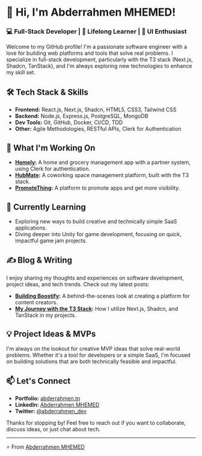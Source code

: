 # 👋 Hi, I'm Abderrahmen MHEMED!

### 💻 Full-Stack Developer | 🧠 Lifelong Learner | 🎨 UI Enthusiast

Welcome to my GitHub profile! I'm a passionate software engineer with a love for building web platforms and tools that solve real problems. I specialize in full-stack development, particularly with the T3 stack (Next.js, Shadcn, TanStack), and I'm always exploring new technologies to enhance my skill set.

## 🛠️ Tech Stack & Skills
- **Frontend:** React.js, Next.js, Shadcn, HTML5, CSS3, Tailwind CSS
- **Backend:** Node.js, Express.js, PostgreSQL, MongoDB
- **Dev Tools:** Git, GitHub, Docker, CI/CD, TDD
- **Other:** Agile Methodologies, RESTful APIs, Clerk for Authentication

## 🌟 What I'm Working On
- **[Homely](https://github.com/abderrahmenmhemed/homely):** A home and grocery management app with a partner system, using Clerk for authentication.
- **[HubMate](https://github.com/abderrahmenmhemed/hubmate):** A coworking space management platform, built with the T3 stack.
- **[PromoteThing](https://github.com/abderrahmenmhemed/promotething):** A platform to promote apps and get more visibility.

## 🌱 Currently Learning
- Exploring new ways to build creative and technically simple SaaS applications.
- Diving deeper into Unity for game development, focusing on quick, impactful game jam projects.

## ✍️ Blog & Writing
I enjoy sharing my thoughts and experiences on software development, project ideas, and tech trends. Check out my latest posts:
- **[Building Boostify](https://abderrahmen.tn/blog/boostify):** A behind-the-scenes look at creating a platform for content creators.
- **[My Journey with the T3 Stack](https://abderrahmen.tn/blog/t3-stack):** How I utilize Next.js, Shadcn, and TanStack in my projects.

## 💡 Project Ideas & MVPs
I'm always on the lookout for creative MVP ideas that solve real-world problems. Whether it's a tool for developers or a simple SaaS, I'm focused on building solutions that are both technically feasible and impactful.

## 📫 Let's Connect
- **Portfolio:** [abderrahmen.tn](https://abderrahmen.tn)
- **LinkedIn:** [Abderrahmen MHEMED](https://www.linkedin.com/in/abderrahmenmhemed/)
- **Twitter:** [@abderrahmen_dev](https://twitter.com/abderrahmen_dev)

Thanks for stopping by! Feel free to reach out if you want to collaborate, discuss ideas, or just chat about tech.

---

⭐️ From [Abderrahmen MHEMED](https://github.com/abderrahmenmhemed)
